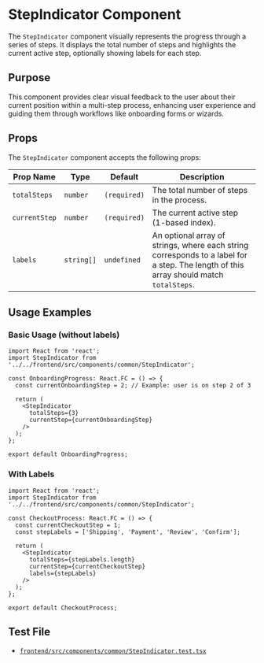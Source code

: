 # StepIndicator Component

The `StepIndicator` component visually represents the progress through a series of steps. It displays the total number of steps and highlights the current active step, optionally showing labels for each step.

## Purpose

This component provides clear visual feedback to the user about their current position within a multi-step process, enhancing user experience and guiding them through workflows like onboarding forms or wizards.

## Props

The `StepIndicator` component accepts the following props:

| Prop Name | Type | Default | Description |
|---|---|---|---|
| `totalSteps` | `number` | `(required)` | The total number of steps in the process. |
| `currentStep` | `number` | `(required)` | The current active step (1-based index). |
| `labels` | `string[]` | `undefined` | An optional array of strings, where each string corresponds to a label for a step. The length of this array should match `totalSteps`. |

## Usage Examples

### Basic Usage (without labels)

```tsx
import React from 'react';
import StepIndicator from '../../frontend/src/components/common/StepIndicator';

const OnboardingProgress: React.FC = () => {
  const currentOnboardingStep = 2; // Example: user is on step 2 of 3

  return (
    <StepIndicator
      totalSteps={3}
      currentStep={currentOnboardingStep}
    />
  );
};

export default OnboardingProgress;
```

### With Labels

```tsx
import React from 'react';
import StepIndicator from '../../frontend/src/components/common/StepIndicator';

const CheckoutProcess: React.FC = () => {
  const currentCheckoutStep = 1;
  const stepLabels = ['Shipping', 'Payment', 'Review', 'Confirm'];

  return (
    <StepIndicator
      totalSteps={stepLabels.length}
      currentStep={currentCheckoutStep}
      labels={stepLabels}
    />
  );
};

export default CheckoutProcess;
```

## Test File

-   [`frontend/src/components/common/StepIndicator.test.tsx`](frontend/src/components/common/StepIndicator.test.tsx)